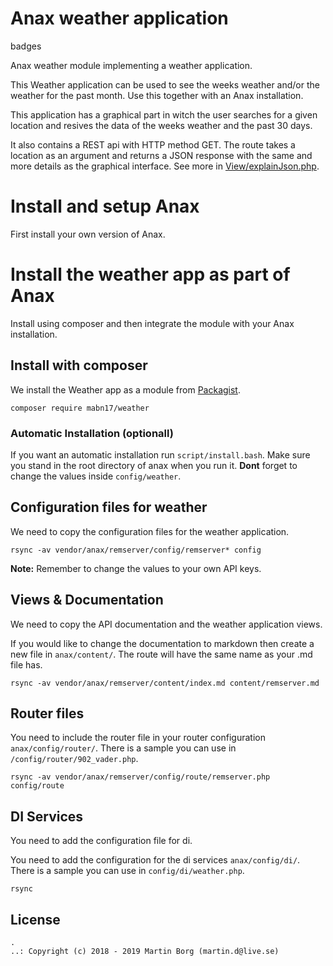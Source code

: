 # Anax weather application

badges

Anax weather module implementing a weather application.

This Weather application can be used to see the weeks weather and/or the weather for the past month. Use this together with an Anax installation.

This application has a graphical part in witch the user searches for a given location and resives the data of the weeks weather and the past 30 days.

It also contains a REST api with HTTP method GET. The route takes a location as an argument and returns a JSON response with the same and more details as the graphical interface. See more in [View/explainJson.php](/view/explainJson.php).

# Install and setup Anax

First install your own version of Anax.

# Install the weather app as part of Anax

Install using composer and then integrate the module with your Anax installation.

## Install with composer

We install the Weather app as a module from [Packagist](https://packagist.org/packages/mabn17/weather).

```
composer require mabn17/weather
```

### Automatic Installation (optionall)

If you want an automatic installation run `script/install.bash`. Make sure you stand in the root directory of anax when you run it. **Dont** forget to change the values inside `config/weather`. 

## Configuration files for weather

We need to copy the configuration files for the weather application.

```
rsync -av vendor/anax/remserver/config/remserver* config
```

**Note:** Remember to change the values to your own API keys.

## Views & Documentation

We need to copy the API documentation and the weather application views.

If you would like to change the documentation to markdown then create a new file in `anax/content/`. The route will have the same name as your .md file has.

```
rsync -av vendor/anax/remserver/content/index.md content/remserver.md
```

## Router files

You need to include the router file in your router configuration `anax/config/router/`. There is a sample you can use in `/config/router/902_vader.php`.

```
rsync -av vendor/anax/remserver/config/route/remserver.php config/route
```

## DI Services

You need to add the configuration file for di.

You need to add the configuration for the di services `anax/config/di/`. There is a sample you can use in `config/di/weather.php`.

```
rsync
```

## License

```
.
..: Copyright (c) 2018 - 2019 Martin Borg (martin.d@live.se)
```
